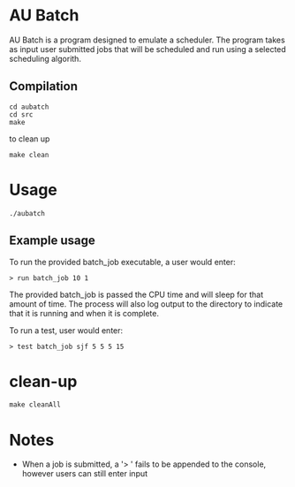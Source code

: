 # AU Batch
AU Batch is a program designed to emulate a scheduler.
The program takes as input user submitted jobs that will be scheduled
and run using a selected scheduling algorith.

## Compilation
```
cd aubatch
cd src
make
```
to clean up
```
make clean
```

# Usage
```
./aubatch
```

## Example usage
To run the provided batch_job executable, a user would enter:
```
> run batch_job 10 1
```
The provided batch_job is passed the CPU time and will sleep for
that amount of time. The process will also log output to the directory
to indicate that it is running and when it is complete.

To run a test, user would enter:
```
> test batch_job sjf 5 5 5 15
```

# clean-up 
```
make cleanAll
```

# Notes
* When a job is submitted, a '> ' fails to be appended to the console, however users can still enter input